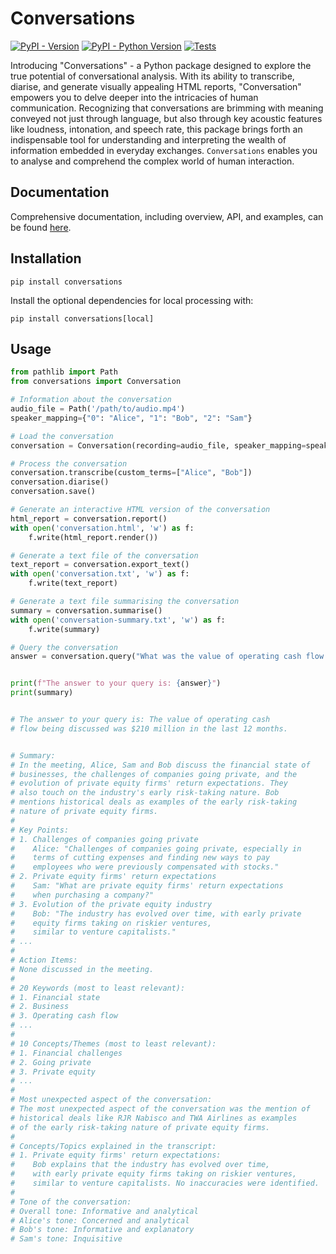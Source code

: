 # Conversations

[![PyPI - Version](https://img.shields.io/pypi/v/conversations.svg)](https://pypi.org/project/conversations)
[![PyPI - Python Version](https://img.shields.io/pypi/pyversions/conversations.svg)](https://pypi.org/project/conversations)
[![Tests](https://github.com/rob-luke/conversations/actions/workflows/test.yml/badge.svg?branch=main)](https://github.com/rob-luke/conversations/actions/workflows/test.yml)

Introducing "Conversations" - a Python package designed to
explore the true potential of conversational analysis.
With its ability to transcribe, diarise, and generate visually appealing HTML reports,
"Conversation" empowers you to delve deeper into the intricacies of human communication.
Recognizing that conversations are brimming with meaning
conveyed not just through language,
but also through key acoustic features like loudness, intonation, and speech rate,
this package brings forth an indispensable tool for understanding and
interpreting the wealth of information embedded in everyday exchanges.
`Conversations` enables you to analyse and comprehend
the complex world of human interaction.

## Documentation

Comprehensive documentation, including overview, API, and examples,
can be found [here](https://rob-luke.github.io/conversations/).

## Installation

```console
pip install conversations
```

Install the optional dependencies for local processing with:

```console
pip install conversations[local]
```

## Usage

```python
from pathlib import Path
from conversations import Conversation

# Information about the conversation
audio_file = Path('/path/to/audio.mp4')
speaker_mapping={"0": "Alice", "1": "Bob", "2": "Sam"}

# Load the conversation
conversation = Conversation(recording=audio_file, speaker_mapping=speaker_mapping)

# Process the conversation
conversation.transcribe(custom_terms=["Alice", "Bob"])
conversation.diarise()
conversation.save()

# Generate an interactive HTML version of the conversation
html_report = conversation.report()
with open('conversation.html', 'w') as f:
    f.write(html_report.render())

# Generate a text file of the conversation
text_report = conversation.export_text()
with open('conversation.txt', 'w') as f:
    f.write(text_report)

# Generate a text file summarising the conversation
summary = conversation.summarise()
with open('conversation-summary.txt', 'w') as f:
    f.write(summary)

# Query the conversation
answer = conversation.query("What was the value of operating cash flow we were discussing?")


print(f"The answer to your query is: {answer}")    
print(summary)


# The answer to your query is: The value of operating cash 
# flow being discussed was $210 million in the last 12 months.


# Summary:
# In the meeting, Alice, Sam and Bob discuss the financial state of
# businesses, the challenges of companies going private, and the
# evolution of private equity firms' return expectations. They
# also touch on the industry's early risk-taking nature. Bob
# mentions historical deals as examples of the early risk-taking
# nature of private equity firms.
# 
# Key Points:
# 1. Challenges of companies going private
#    Alice: "Challenges of companies going private, especially in
#    terms of cutting expenses and finding new ways to pay
#    employees who were previously compensated with stocks."
# 2. Private equity firms' return expectations
#    Sam: "What are private equity firms' return expectations
#    when purchasing a company?"
# 3. Evolution of the private equity industry
#    Bob: "The industry has evolved over time, with early private
#    equity firms taking on riskier ventures,
#    similar to venture capitalists."
# ...
# 
# Action Items:
# None discussed in the meeting.
# 
# 20 Keywords (most to least relevant):
# 1. Financial state
# 2. Business
# 3. Operating cash flow
# ...
# 
# 10 Concepts/Themes (most to least relevant):
# 1. Financial challenges
# 2. Going private
# 3. Private equity
# ...
# 
# Most unexpected aspect of the conversation:
# The most unexpected aspect of the conversation was the mention of
# historical deals like RJR Nabisco and TWA Airlines as examples
# of the early risk-taking nature of private equity firms.
# 
# Concepts/Topics explained in the transcript:
# 1. Private equity firms' return expectations:
#    Bob explains that the industry has evolved over time,
#    with early private equity firms taking on riskier ventures,
#    similar to venture capitalists. No inaccuracies were identified.
# 
# Tone of the conversation:
# Overall tone: Informative and analytical
# Alice's tone: Concerned and analytical
# Bob's tone: Informative and explanatory
# Sam's tone: Inquisitive

```
